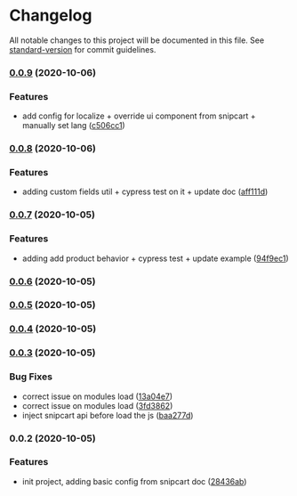 # Changelog

All notable changes to this project will be documented in this file. See [standard-version](https://github.com/conventional-changelog/standard-version) for commit guidelines.

### [0.0.9](https://github.com/nuxt-community/nuxt-snipcart/compare/v0.0.8...v0.0.9) (2020-10-06)


### Features

* add config for localize + override ui component from snipcart + manually set lang ([c506cc1](https://github.com/nuxt-community/nuxt-snipcart/commit/c506cc157a6461c2d2b7a0c79ffaefdcda1a572d))

### [0.0.8](https://github.com/nuxt-community/nuxt-snipcart/compare/v0.0.7...v0.0.8) (2020-10-06)


### Features

* adding custom fields util + cypress test on it + update doc ([aff111d](https://github.com/nuxt-community/nuxt-snipcart/commit/aff111decde954f30c2eaf15234ccaf019893aae))

### [0.0.7](https://github.com/nuxt-community/nuxt-snipcart/compare/v0.0.6...v0.0.7) (2020-10-05)


### Features

* adding add product behavior + cypress test + update example ([94f9ec1](https://github.com/nuxt-community/nuxt-snipcart/commit/94f9ec171057863295cdceb88ea79de4796edb20))


### [0.0.6](https://github.com/nuxt-community/nuxt-snipcart/compare/v0.0.5...v0.0.6) (2020-10-05)

### [0.0.5](https://github.com/nuxt-community/nuxt-snipcart/compare/v0.0.4...v0.0.5) (2020-10-05)

### [0.0.4](https://github.com/nuxt-community/nuxt-snipcart/compare/v0.0.3...v0.0.4) (2020-10-05)

### [0.0.3](https://github.com/nuxt-community/nuxt-snipcart/compare/v0.0.2...v0.0.3) (2020-10-05)


### Bug Fixes

* correct issue on modules load ([13a04e7](https://github.com/nuxt-community/nuxt-snipcart/commit/13a04e72a91770c338ce5bb6212be3159adbce12))
* correct issue on modules load ([3fd3862](https://github.com/nuxt-community/nuxt-snipcart/commit/3fd386243d45760e25f330f04b4b56c8f7680142))
* inject snipcart api before load the js ([baa277d](https://github.com/nuxt-community/nuxt-snipcart/commit/baa277da5e17e2393826ec55fde772f7c5bdb5c2))

### 0.0.2 (2020-10-05)


### Features

* init project, adding basic config from snipcart doc ([28436ab](https://github.com/nuxt-community/nuxt-snipcart/commit/28436ab506420e19c837218b6f2758d0b625d5c4))
